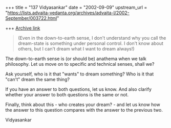 +++
title = "137 Vidyasankar"
date = "2002-09-09"
upstream_url = "https://lists.advaita-vedanta.org/archives/advaita-l/2002-September/003722.html"

+++
[Archive link](https://lists.advaita-vedanta.org/archives/advaita-l/2002-September/003722.html)

>(Even in the down-to-earth sense, I don't understand
>why you call the dream-state is something under
>personal control. I don't know about others, but I
>can't dream what I want to dream always!)

The down-to-earth sense is (or should be) anathema when we talk
philosophy. Let us move on to specific and technical senses, shall we?

Ask yourself, who is it that "wants" to dream something? Who is it that
"can't" dream the same thing?

If you have an answer to both questions, let us know. And also clarify
whether your answer to both questions is the same or not.

Finally, think about this - who creates your dream? - and let us know how
the answer to this question compares with the answer to the previous two.

Vidyasankar

